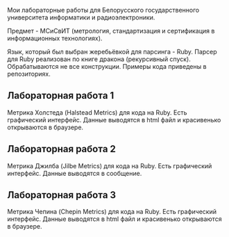 Мои лабораторные работы для Белорусского государственного университета информатики и радиоэлектроники. 

Предмет - МСиСвИТ (метрология, стандартизация и сертификация в информационных технологиях).

Язык, который был выбран жеребьёвкой для парсинга - Ruby. 
Парсер для Ruby реализован по книге дракона (рекурсивный спуск). 
Обрабатываются не все конструкции. Примеры кода приведены в репозиториях.

<h2> Лабораторная работа 1 </h2>
Метрика Холстеда (Halstead Metrics) для кода на Ruby. Есть графический интерфейс. Данные выводятся в html файл и красивенько открываются в браузере.

<h2> Лабораторная работа 2 </h2>
Метрика Джилба (Jilbe Metrics) для кода на Ruby. Есть графический интерфейс. Данные выводятся в сообщение.

<h2> Лабораторная работа 3 </h2>
Метрика Чепина (Chepin Metrics) для кода на Ruby. Есть графический интерфейс. Данные выводятся в html файл и красивенько открываются в браузере.
